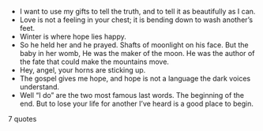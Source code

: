  - I want to use my gifts to tell the truth, and to tell it as beautifully as I can.
 - Love is not a feeling in your chest; it is bending down to wash another’s feet.
 - Winter is where hope lies happy.
 - So he held her and he prayed. Shafts of moonlight on his face. But the baby in her womb, He was the maker of the moon. He was the author of the fate that could make the mountains move.
 - Hey, angel, your horns are sticking up.
 - The gospel gives me hope, and hope is not a language the dark voices understand.
 - Well “I do” are the two most famous last words. The beginning of the end. But to lose your life for another I’ve heard is a good place to begin.

7 quotes